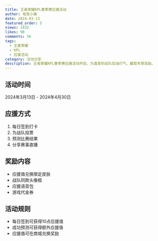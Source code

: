 ```yaml
---
title: 王者荣耀KPL春季赛应援活动
author: 电竞小编
date: 2024-03-13
featured_order: 5
views: 1432
likes: 98
comments: 56
tags: 
  - 王者荣耀
  - KPL
  - 应援活动
category: 活动分享
description: 王者荣耀KPL春季赛应援活动开启，为喜爱的战队加油打气，赢取丰厚奖励。
---
```


## 活动时间

2024年3月13日 - 2024年4月30日

## 应援方式

1. 每日签到打卡
2. 为战队投票
3. 预测比赛结果
4. 分享赛事直播

## 奖励内容

- 应援值兑换限定皮肤
- 战队同款头像框
- 应援语音包
- 游戏代金券

## 活动规则

- 每日签到可获得10点应援值
- 成功预测可获得额外应援值
- 应援值可在商城兑换奖励 